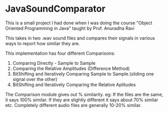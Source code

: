 # JavaSoundComparator
This is a small project I had done when I was doing the course "Object Oriented Programming in Java" taught by Prof. Anuradha Ravi

This takes in two .wav sound files and compares their signals in various ways to report how similar they are. 

This implementation has four different Comparisons:
1. Comparing Directly - Sample to Sample
2. Comparing the Relative Amplitudes (Difference Method)
3. BitShifting and Iteratively Comparing Sample to Sample.(sliding one signal over the other)
4. BitShifting and Iteratively Comparing the Relative Aplitudes

The Comparison module gives out % similarity.
eg: If the files are the same, it says 100% similar. If they are slightly different it says about 70% similar etc. Completely different audio files are generally 10-20% similar.
